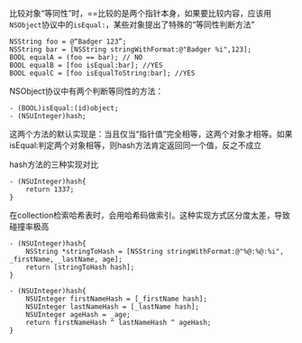 比较对象“等同性”时，==比较的是两个指针本身，如果要比较内容，应该用`NSObject`协议中的`isEqual:`，某些对象提出了特殊的“等同性判断方法”

```
NSString foo = @“Badger 123”;
NSString bar = [NSString stringWithFormat:@"Badger %i",123];
BOOL equalA = (foo == bar); // NO
BOOL equalB = [foo isEqual:bar]; //YES
BOOL equalC = [foo isEqualToString:bar]; //YES
```

NSObject协议中有两个判断等同性的方法：

```
- (BOOL)isEqual:(id)object;
- (NSUInteger)hash;
```

这两个方法的默认实现是：当且仅当“指针值”完全相等，这两个对象才相等。如果isEqual:判定两个对象相等，则hash方法肯定返回同一个值，反之不成立

hash方法的三种实现对比

```
- (NSUInteger)hash{
    return 1337;
}
```

在collection检索哈希表时，会用哈希码做索引。这种实现方式区分度太差，导致碰撞率极高

```
- (NSUInteger)hash{
    NSString *stringToHash = [NSString stringWithFormat:@"%@:%@:%i", _firstName, _lastName, age];
    return [stringToHash hash];
}
```

```
- (NSUInteger)hash{
    NSUInteger firstNameHash = [_firstName hash];
    NSUInteger lastNameHash = [_lastName hash];
    NSUInteger ageHash = _age;
    return firstNameHash ^ lastNameHash ^ ageHash;
}
```





